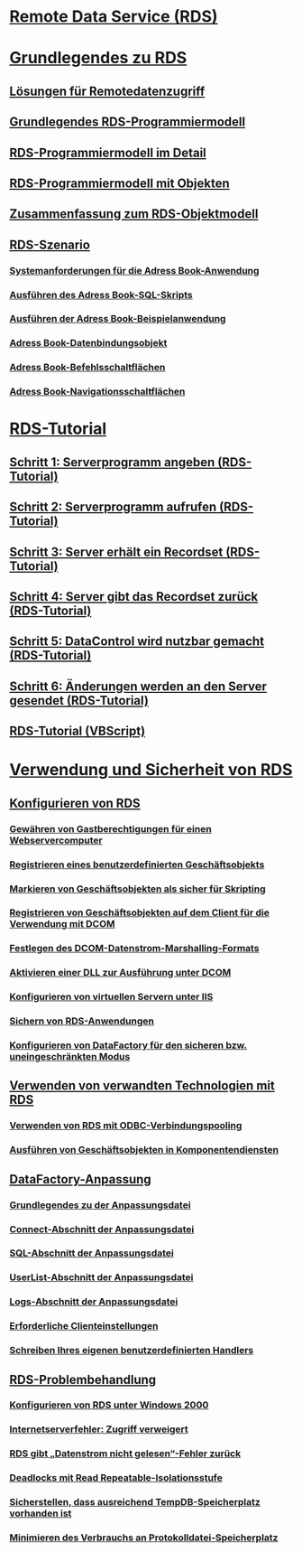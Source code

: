 # [Remote Data Service (RDS)](remote-data-service-rds.md)

# [Grundlegendes zu RDS](rds-fundamentals.md)
## [Lösungen für Remotedatenzugriff](solutions-for-remote-data-access.md)
## [Grundlegendes RDS-Programmiermodell](basic-rds-programming-model.md)
## [RDS-Programmiermodell im Detail](rds-programming-model-in-detail.md)
## [RDS-Programmiermodell mit Objekten](rds-programming-model-with-objects.md)
## [Zusammenfassung zum RDS-Objektmodell](rds-object-model-summary.md)

## [RDS-Szenario](rds-scenario.md)
### [Systemanforderungen für die Adress Book-Anwendung](system-requirements-for-the-address-book-application.md)
### [Ausführen des Adress Book-SQL-Skripts](running-the-address-book-sql-script.md)
### [Ausführen der Adress Book-Beispielanwendung](running-the-address-book-sample-application.md)
### [Adress Book-Datenbindungsobjekt](address-book-data-binding-object.md)
### [Adress Book-Befehlsschaltflächen](address-book-command-buttons.md)
### [Adress Book-Navigationsschaltflächen](address-book-navigation-buttons.md)

# [RDS-Tutorial](rds-tutorial.md)
## [Schritt 1: Serverprogramm angeben (RDS-Tutorial)](step-1-specify-a-server-program-rds-tutorial.md)
## [Schritt 2: Serverprogramm aufrufen (RDS-Tutorial)](step-2-invoke-the-server-program-rds-tutorial.md)
## [Schritt 3: Server erhält ein Recordset (RDS-Tutorial)](step-3-server-obtains-a-recordset-rds-tutorial.md)
## [Schritt 4: Server gibt das Recordset zurück (RDS-Tutorial)](step-4-server-returns-the-recordset-rds-tutorial.md)
## [Schritt 5: DataControl wird nutzbar gemacht (RDS-Tutorial)](step-5-datacontrol-is-made-usable-rds-tutorial.md)
## [Schritt 6: Änderungen werden an den Server gesendet (RDS-Tutorial)](step-6-changes-are-sent-to-the-server-rds-tutorial.md)
## [RDS-Tutorial (VBScript)](rds-tutorial-vbscript.md)



# [Verwendung und Sicherheit von RDS](rds-usage-and-security.md)

## [Konfigurieren von RDS](configuring-rds.md)
### [Gewähren von Gastberechtigungen für einen Webservercomputer](granting-guest-privileges-to-a-web-server-computer.md)
### [Registrieren eines benutzerdefinierten Geschäftsobjekts](registering-a-custom-business-object.md)
### [Markieren von Geschäftsobjekten als sicher für Skripting](marking-business-objects-as-safe-for-scripting.md)
### [Registrieren von Geschäftsobjekten auf dem Client für die Verwendung mit DCOM](registering-business-objects-on-the-client-for-use-with-dcom.md)
### [Festlegen des DCOM-Datenstrom-Marshalling-Formats](setting-dcom-stream-marshaling-format.md)
### [Aktivieren einer DLL zur Ausführung unter DCOM](enabling-a-dll-to-run-on-dcom.md)
### [Konfigurieren von virtuellen Servern unter IIS](configuring-virtual-servers-on-iis.md)
### [Sichern von RDS-Anwendungen](securing-rds-applications.md)
### [Konfigurieren von DataFactory für den sicheren bzw. uneingeschränkten Modus](configuring-datafactory-for-safe-or-unrestricted-modes.md)

## [Verwenden von verwandten Technologien mit RDS](using-related-technologies-with-rds.md)
### [Verwenden von RDS mit ODBC-Verbindungspooling](using-rds-with-odbc-connection-pooling.md)
### [Ausführen von Geschäftsobjekten in Komponentendiensten](running-business-objects-in-component-services.md)

## [DataFactory-Anpassung](datafactory-customization.md)
### [Grundlegendes zu der Anpassungsdatei](understanding-the-customization-file.md)
### [Connect-Abschnitt der Anpassungsdatei](customization-file-connect-section.md)
### [SQL-Abschnitt der Anpassungsdatei](customization-file-sql-section.md)
### [UserList-Abschnitt der Anpassungsdatei](customization-file-userlist-section.md)
### [Logs-Abschnitt der Anpassungsdatei](customization-file-logs-section.md)
### [Erforderliche Clienteinstellungen](required-client-settings.md)
### [Schreiben Ihres eigenen benutzerdefinierten Handlers](writing-your-own-customized-handler.md)

## [RDS-Problembehandlung](troubleshooting-rds.md)
### [Konfigurieren von RDS unter Windows 2000](configuring-rds-on-windows-2000.md)
### [Internetserverfehler: Zugriff verweigert](internet-server-error-access-denied.md)
### [RDS gibt „Datenstrom nicht gelesen“-Fehler zurück](rds-returns-stream-not-read-error.md)
### [Deadlocks mit Read Repeatable-Isolationsstufe](deadlocks-with-read-repeatable-isolation-level.md)
### [Sicherstellen, dass ausreichend TempDB-Speicherplatz vorhanden ist](ensuring-sufficient-tempdb-space.md)
### [Minimieren des Verbrauchs an Protokolldatei-Speicherplatz](minimizing-log-file-space-usage.md)
